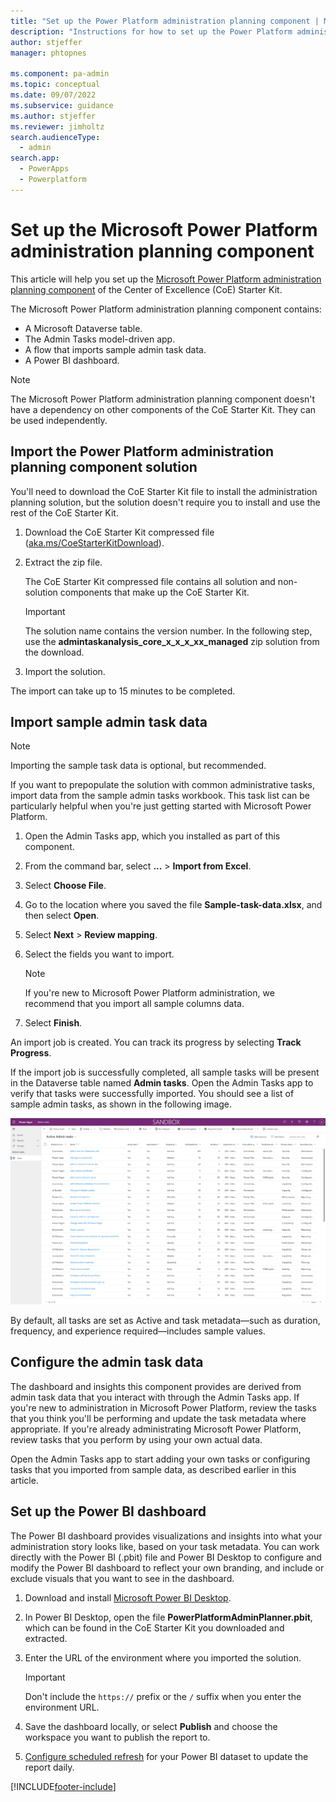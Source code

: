 ```yaml
---
title: "Set up the Power Platform administration planning component | Microsoft Docs"
description: "Instructions for how to set up the Power Platform administration planning component of the CoE Starter Kit."
author: stjeffer
manager: phtopnes

ms.component: pa-admin
ms.topic: conceptual
ms.date: 09/07/2022
ms.subservice: guidance
ms.author: stjeffer
ms.reviewer: jimholtz
search.audienceType: 
  - admin
search.app: 
  - PowerApps
  - Powerplatform
---
```

# Set up the Microsoft Power Platform administration planning component

This article will help you set up the [Microsoft Power Platform administration planning component](admin-tasks-component.md) of the Center of Excellence (CoE) Starter Kit.

The Microsoft Power Platform administration planning component contains:

- A Microsoft Dataverse table.
- The Admin Tasks model-driven app.
- A flow that imports sample admin task data.
- A Power BI dashboard.

> [!NOTE]
> The Microsoft Power Platform administration planning component doesn't have a dependency on other components of the CoE Starter Kit. They can be used independently.

## Import the Power Platform administration planning component solution

You'll need to download the CoE Starter Kit file to install the administration planning solution, but the solution doesn't require you to install and use the rest of the CoE Starter Kit.

1. Download the CoE Starter Kit compressed file ([aka.ms/CoeStarterKitDownload](https://aka.ms/CoeStarterKitDownload)).

2. Extract the zip file.

   The CoE Starter Kit compressed file contains all solution and non-solution components that make up the CoE Starter Kit.

   > [!IMPORTANT]
   > The solution name contains the version number. In the following step, use the **admintaskanalysis_core_x_x_x_xx_managed** zip solution from the download.

3. Import the solution.

The import can take up to 15 minutes to be completed.

## Import sample admin task data

> [!NOTE]
> Importing the sample task data is optional, but recommended.

If you want to prepopulate the solution with common administrative tasks, import data from the sample admin tasks workbook. This task list can be particularly helpful when you're just getting started with Microsoft Power Platform.

1. Open the Admin Tasks app, which you installed as part of this component.

1. From the command bar, select **...** > **Import from Excel**.

1. Select **Choose File**.

1. Go to the location where you saved the file **Sample-task-data.xlsx**, and then select **Open**.

1. Select **Next** > **Review mapping**.

1. Select the fields you want to import.

   > [!NOTE]
   > If you're new to Microsoft Power Platform administration, we recommend that you import all sample columns data.

1. Select **Finish**.

An import job is created. You can track its progress by selecting **Track Progress**.

If the import job is successfully completed, all sample tasks will be present in the Dataverse table named **Admin tasks**. Open the Admin Tasks app to verify that tasks were successfully imported. You should see a list of sample admin tasks, as shown in the following image.

![Admin Tasks app showing a list of tasks such as 'Add a user to a Dataverse role' and 'Check failing flows'.](media/Admin-task-app.png "Admin Tasks app showing a list of tasks such as 'Add a user to a Dataverse role' and 'Check failing flows'.")

By default, all tasks are set as Active and task metadata—such as duration, frequency, and experience required—includes sample values.

## Configure the admin task data

The dashboard and insights this component provides are derived from admin task data that you interact with through the Admin Tasks app. If you're new to administration in Microsoft Power Platform, review the tasks that you think you'll be performing and update the task metadata where appropriate. If you're already administrating Microsoft Power Platform, review tasks that you perform by using your own actual data.

Open the Admin Tasks app to start adding your own tasks or configuring tasks that you imported from sample data, as described earlier in this article.

## Set up the Power BI dashboard

The Power BI dashboard provides visualizations and insights into what your administration story looks like, based on your task metadata. You can work directly with the Power BI (.pbit) file and Power BI Desktop to configure and modify the Power BI dashboard to reflect your own branding, and include or exclude visuals that you want to see in the dashboard.

1. Download and install [Microsoft Power BI Desktop](https://www.microsoft.com/download/details.aspx?id=58494).

2. In Power BI Desktop, open the file **PowerPlatformAdminPlanner.pbit**, which can be found in the CoE Starter Kit you downloaded and extracted.

3. Enter the URL of the environment where you imported the solution.

   > [!IMPORTANT]
   > Don't include the `https://` prefix or the `/` suffix when you enter the environment URL.

4. Save the dashboard locally, or select **Publish** and choose the workspace you want to publish the report to.

5. [Configure scheduled refresh](/power-bi/connect-data/refresh-data#configure-scheduled-refresh) for your Power BI dataset to update the report daily.

[!INCLUDE[footer-include](../../includes/footer-banner.md)]
